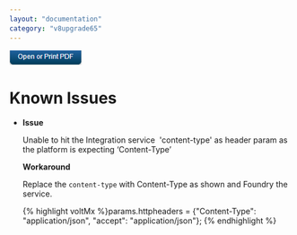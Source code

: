 ```yaml
---
layout: "documentation"
category: "v8upgrade65"
---
```

                          

[![](../Resources/Images/pdf.png)](http://docs.voltmx.com/voltmxlibrary/beta/v8upgrade65.pdf "VoltMX Foundry UpgradeHUB Guide")


Known Issues
============

*   **Issue**
    
    Unable to hit the Integration service  'content-type' as header param as the platform is expecting ‘Content-Type’
    
    **Workaround**
    
    Replace the `content-type` with Content-Type as shown and Foundry the service.
    
    {% highlight voltMx %}params.httpheaders = {"Content-Type": "application/json", "accept": "application/json"};
    {% endhighlight %}
